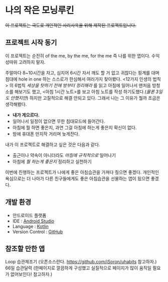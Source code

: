 나의 작은 모닝루킨
============

~~이 프로젝트는 극도로 개인적인 사리사욕을 위해 제작된 프로젝트입니다.~~

## 프로젝트 시작 동기

이 프로젝트는 순전히 of the me, by the me, for the me 즉 나를 위한 앱이다. 수익성따위 고려하지 말자. 

주말마다 8~10시간을 자고, 심지어 6시간 자서 깨도 할 거 없고 귀찮다는 핑계를 대며 침대에 hole in one 하는 스스로가 한심해서 여러가지 찾아봤다. <12가지 인생의 법칙> 의 6법칙 _세상을 탓하기 전에 방부터 정리해라_ 를 읽고 아침에 일어나서 맨처음 방청소를 해보기도 했고, <아침 1시간 노트>를 보고 아침 노트를 작성 하기도했다.(_물론 3일도 안했지만_) 하지만 고질적으로 해결 안되고 있다. 그래서 나는 그 이유가 뭘까 조금은 생각해봤다.

- __내가 게으르다.__
- 일어나서 일정이 없으면 무한 침대모드에 들어간다.
- 아침에 뭘 하면 좋은지, 과연 그걸 아침에 하는게 좋은지 확신이 없다.
- 밤에 휴대폰 만지작 거리며 늦게잔다.

내가 이 프로젝트로 해결하고 싶은 것은 다음과 같다.

- 출근이나 약속이 아니더라도 _아침에 규칙적으로_ 일어나기 
- 아침에 _뭘 하는게 좋은지_ 정리하고 실천하기

이번에 진행하는 프로젝트가 나에게 좋은 아침습관을 가져다 줬으면 좋겠다. 개인적인 욕심으로는 더 나아가 다른 친구들에게도 좋은 아침습관을 선물하는 앱이 됬으면 좋겠다.

## 개발 환경

- 안드로이드 플랫폼
- IDE : [Android Studio](https://developer.android.com/studio/?hl=ko)
- Language : [Kotlin](https://kotlinlang.org/)
- Version Control : [GitHub](https://github.com/greedy0110/MyLittleMorningRoutine)

## 참조할 만한 앱

Loop 습관제조기 (오픈소스란다. https://github.com/iSoron/uhabits 참고하자.)
66일 습관달력 (한페이지로 깔끔하게 구성했고 실질적으로 페이지가 많이 움직일 필요가 없어보인다! 참고하자.)